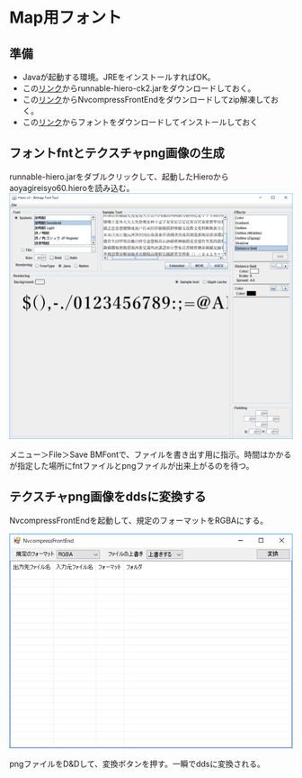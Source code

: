 # Map用フォント

## 準備
 - Javaが起動する環境。JREをインストールすればOK。
 - この[リンク](https://drive.google.com/open?id=1mzlgumZn_YnE17VYVIQ_msHD_M6IGENN)からrunnable-hiero-ck2.jarをダウンロードしておく。
 - この[リンク](http://ch.nicovideo.jp/sevrunear/blomaga/ar539518)からNvcompressFrontEndをダウンロードしてzip解凍しておく。
 - この[リンク](https://drive.google.com/open?id=1Qb5pyH4Cx3ouBIMbEw3KhnlTspx5Qfs_)からフォントをダウンロードしてインストールしておく

## フォントfntとテクスチャpng画像の生成
runnable-hiero.jarをダブルクリックして、起動したHieroからaoyagireisyo60.hieroを読み込む。
![img](2018-03-21_16h44_47.png)

メニュー＞File＞Save BMFontで、ファイルを書き出す用に指示。時間はかかるが指定した場所にfntファイルとpngファイルが出来上がるのを待つ。

## テクスチャpng画像をddsに変換する
NvcompressFrontEndを起動して、規定のフォーマットをRGBAにする。

![img2](2018-03-21_16h48_12.png)

pngファイルをD&Dして、変換ボタンを押す。一瞬でddsに変換される。

